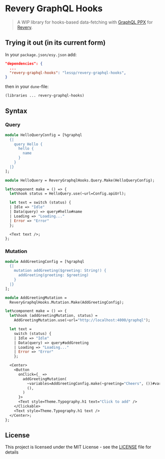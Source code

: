 # Revery GraphQL Hooks

> A WIP library for hooks-based data-fetching with [GraphQL PPX](https://github.com/baransu/graphql_ppx_re) for [Revery](https://github.com/revery-ui/revery).

## Trying it out (in its current form)

In your `package.json/esy.json` add:

```json
"dependencies": {
  ...
  "revery-graphql-hooks": "lessp/revery-graphql-hooks",
}
```

then in your `dune`-file:

```lisp
(libraries ... revery-graphql-hooks)
```

## Syntax

### Query

```ocaml
module HelloQueryConfig = [%graphql
  {|
    query Hello {
      hello {
        name
      }
    }
  |}
];

module HelloQuery = ReveryGraphqlHooks.Query.Make(HelloQueryConfig);

let%component make = () => {
  let%hook status = HelloQuery.use(~url=Config.apiUrl);

  let text = switch (status) {
  | Idle => "Idle"
  | Data(query) => query#hello#name
  | Loading => "Loading..."
  | Error => "Error"
  };

  <Text text />;
};
```

### Mutation

```ocaml
module AddGreetingConfig = [%graphql
  {|
    mutation addGreeting($greeting: String!) {
      addGreeting(greeting: $greeting)
    }
  |}
];

module AddGreetingMutation =
  ReveryGraphqlHooks.Mutation.Make(AddGreetingConfig);

let%component make = () => {
  let%hook (addGreetingMutation, status) =
    AddGreetingMutation.use(~url="http://localhost:4000/graphql");

  let text =
    switch (status) {
    | Idle => "Idle"
    | Data(query) => query#addGreeting
    | Loading => "Loading..."
    | Error => "Error"
    };

  <Center>
    <Button
      onClick={_ =>
        addGreetingMutation(
          ~variables=AddGreetingConfig.make(~greeting="Cheers", ())#variables,
          (),
        )
      }>
      <Text style=Theme.Typography.h1 text="Click to add" />
    </Clickable>
    <Text style=Theme.Typography.h1 text />
  </Center>;
};
```

## License

This project is licensed under the MIT License - see the [LICENSE](./LICENSE) file for details
